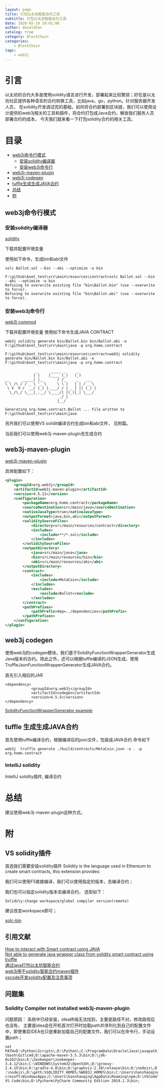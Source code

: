 ```yaml
---
layout: page
title: 打包以太坊智能合约工具
subtitle: 打包以太坊智能合约工具
date: 2020-05-19 10:01:00
author: donaldhan
catalog: true
category: BlockChain
categories:
    - BlockChain
tags:
    - web3j
---
```


# 引言
以太坊的合约大多是使用solidity语言进行开发，部署起来比较繁琐；好在是以太坊社区提供各种语言的合约转换工具，比如java，go，python。针对服务器开发人员，
在solidity开发调试完的基础，如何将合约部署到区块链，我们可以使用设计提供的web3j相关的工具和插件，将合约打包成Java合约，解放我们服务人员部署合约的成本。
今天我们就来看一下打包solidity合约的相关工具。

# 目录
* [web3j命令行模式](#web3j命令行模式)
    * [安装solidity编译器](#安装solidity编译器)
    * [安装web3j命令行](#安装web3j命令行)
* [web3j-maven-plugin](#web3j-maven-plugin)
* [web3j codegen](#web3j-codegen)
* [tuffle生成生成JAVA合约](#tuffle生成生成JAVA合约)
* [总结](#总结)
* [附](#附)



## web3j命令行模式

### 安装solidity编译器   
[solidity](https://github.com/ethereum/solidity)   

下载并配置环境变量

使用如下命令，生成bin和abi文件
```
solc Ballot.sol --bin --abi --optimize -o bin
```

```
F:\github\boot_test\src\main\resources\contract>solc Ballot.sol --bin --abi --optimize -o bin
Refusing to overwrite existing file "bin\Ballot.bin" (use --overwrite to force).
Refusing to overwrite existing file "bin\Ballot.abi" (use --overwrite to force).
```

### 安装web3j命令行
[web3j commod](https://github.com/web3j/web3j/releases/tag/v3.3.1)

下载并配置环境变量
使用如下命令生成JAVA CONTRACT
```
web3j solidity generate bin/Ballot.bin bin/Ballot.abi -o F:\github\boot_test\src\main\java -p org.home.contract
```

```
F:\github\boot_test\src\main\resources\contract>web3j solidity generate bin/Ballot.bin bin/Ballot.abi -o F:\github\boot_test\src\main\java -p org.home.contract

              _      _____ _     _
             | |    |____ (_)   (_)
__      _____| |__      / /_     _   ___
\ \ /\ / / _ \ '_ \     \ \ |   | | / _ \
 \ V  V /  __/ |_) |.___/ / | _ | || (_) |
  \_/\_/ \___|_.__/ \____/| |(_)|_| \___/
                         _/ |
                        |__/

Generating org.home.contract.Ballot ... File written to F:\github\boot_test\src\main\java
```

另外我们可以使用VS solidit编译合约生成bin和abi文件， 见附篇。

当前我们可以使用web3j-maven-plugin去生成合约

## web3j-maven-plugin
[web3j-maven-plugin](https://github.com/web3j/web3j-maven-plugin)

具体配置如下：

```xml
<plugin>
    <groupId>org.web3j</groupId>
    <artifactId>web3j-maven-plugin</artifactId>
    <version>4.5.11</version>
    <configuration>
        <packageName>org.home.contract</packageName>
        <sourceDestination>src/main/java</sourceDestination>
        <nativeJavaType>true</nativeJavaType>
        <outputFormat>java,bin,abi</outputFormat>
        <soliditySourceFiles>
            <directory>src/main/resources/contract</directory>
            <includes>
                <include>**/*.sol</include>
            </includes>
        </soliditySourceFiles>
        <outputDirectory>
            <java>src/main/java</java>
            <bin>src/main/resources/bin</bin>
            <abi>src/main/resources/abi</abi>
        </outputDirectory>
        <contract>
            <includes>
                <include>MetaCoin</include>
            </includes>
            <excludes>
                <exclude>Ballot</exclude>
            </excludes>
        </contract>
        <pathPrefixes>
            <pathPrefix>dep=../dependencies</pathPrefix>
        </pathPrefixes>
    </configuration>
</plugin>
```

## web3j codegen
使用web3j的codegen模块，我们基于SolidityFunctionWrapperGenerator生成Java版本的合约。除此之外，还可以根据tuffle编译的JSON生成，使用TruffleJsonFunctionWrapperGenerator生成JAVA合约。

首先引入相应的JAR
```
<dependency>
            <groupId>org.web3j</groupId>
            <artifactId>codegen</artifactId>
            <version>4.5.5</version>
</dependency>
```


[SolidityFunctionWrapperGenerator example](https://www.programcreek.com/java-api-examples/?code=matthiaszimmermann/web3j_demo/web3j_demo-master/src/main/java/org/matthiaszimmermann/web3j/demo/CompileDemo.java)


## tuffle 生成生成JAVA合约
首先使用tuffle编译合约，根据编译后的json文件，包装成JAVA合约
命令如下
```
web3j  truffle generate ./build/contracts/MetaCoin.json -o . -p org.home.contract
```

### IntelliJ solidity
IntelliJ solidity插件, 编译合约


# 总结

建议使用web3j-maven-plugin这种方式。


# 附

## VS solidity插件
首选我们需要安装solidity插件
Solidity is the language used in Ethereum to create smart contracts, this extension provides:

我们可以使用*F5*直接编译，我们可以使用指定的版本，去编译合约；

我们也可以指定solidity版本去编译合约， 选型如下：
```
Solidity:change workspace/global compiler version(remote)
```
建议改变workspace即可；

[solc-bin](https://github.com/ethereum/solc-bin/tree/gh-pages/bin)


## 引用文献
[How to interact with Smart contract using JAVA](https://medium.com/coinmonks/how-to-interact-with-smart-contract-using-java-f5b1ce7324e7)    
[Not able to generate java wrapper class from solidity smart contract using truffle](https://ethereum.stackexchange.com/questions/76754/not-able-to-generate-java-wrapper-class-from-solidity-smart-contract-using-truff)      
[通过java打包以太坊智能合约](http://blog.hubwiz.com/2018/06/17/web3j-Getting-Started/#%E9%80%9A%E8%BF%87java%E6%89%93%E5%8C%85%E4%BB%A5%E5%A4%AA%E5%9D%8A%E6%99%BA%E8%83%BD%E5%90%88%E7%BA%A6)    
[web3j用于solidity智能合约maven插件](https://blog.csdn.net/mongo_node/article/details/84525705)       
[vscode开发solidity配置及注意事项](https://www.matataki.io/ipfs/QmWYCgSg6F9tZiLz6LarWNTJNfwkFczzYJLoKA5vuMm8zg)  

## 问题集
### Solidity Compiler not installed web3j-maven-plugin
问题原因： 系统中已经安装，idea终端无法找到，主要是路径不对，修改路径后也没有，
主要是idea会在开机首次打开时加载path并序列化到自己的配置文件中，即使重启IDEA也只是重新加载自己的配置文件。我们可以在命令行，手动设置path；
```
set PATH=D:\Python\Scripts\;D:\Python\;C:\ProgramData\Oracle\Java\javapath;C:\WINDOWS\system32;C:\WINDOWS;C:\WINDOWS\System32\Wbem;C:\WINDOWS\System32\WindowsPowerShell\v1.0\;D:\gi
tbash\Git\cmd;D:\apache-maven-3.5.3\bin;D:\jdk-8u162\bin;E:\Zookeeper\zookeeper-3.4.12\bin;C:\WINDOWS\System32\OpenSSH\;D:\groovy-2.4.15\bin;D:\gradle-4.8\bin;D:\graphviz-2.38\release\bin;D:\nodejs\;D
:\nodejs\;D:\geth;%SOLIDITY_HOME%;%WEB3J_HOME%\bin;C:\Users\hanshaoqing\AppData\Local\Microsoft\WindowsApps;C:\Users\hanshaoqing\AppData\Local\atom\bin;D:\Fiddler;C:\Users\hanshaoqing\AppData\Local\Mi
crosoft\WindowsApps;C:\Users\hanshaoqing\AppData\Roaming\npm;D:\VSCode\Microsoft VS Code\bin;D:\Pycharm\PyCharm Community Edition 2019.1.3\bin;
```